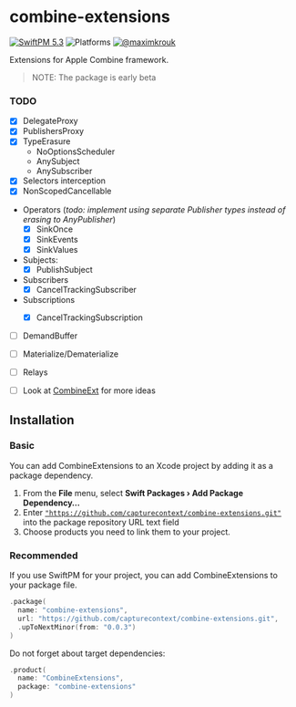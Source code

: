 # combine-extensions

[![SwiftPM 5.3](https://img.shields.io/badge/swiftpm-5.3-ED523F.svg?style=flat)](https://swift.org/download/) ![Platforms](https://img.shields.io/badge/Platforms-iOS_13_|_macOS_10.15_|_tvOS_14_|_watchOS_7-ED523F.svg?style=flat) [![@maximkrouk](https://img.shields.io/badge/contact-@capturecontext-1DA1F2.svg?style=flat&logo=twitter)](https://twitter.com/capture_context) 

Extensions for Apple Combine framework.

> NOTE: The package is early beta

### TODO

- [x] DelegateProxy
- [x] PublishersProxy
- [x] TypeErasure
  - NoOptionsScheduler
  - AnySubject
  - AnySubscriber
- [x] Selectors interception
- [x] NonScopedCancellable
- Operators (_todo: implement using separate Publisher types instead of erasing to AnyPublisher_)
  - [x] SinkOnce
  - [x] SinkEvents
  - [x] SinkValues
- Subjects:
  - [x] PublishSubject
- Subscribers
  - [x] CancelTrackingSubscriber
- Subscriptions
  - [x] CancelTrackingSubscription



- [ ] DemandBuffer

- [ ] Materialize/Dematerialize

- [ ] Relays

- [ ] Look at [CombineExt](https://github.com/CombineCommunity/CombineExt) for more ideas

  

## Installation

### Basic

You can add CombineExtensions to an Xcode project by adding it as a package dependency.

1. From the **File** menu, select **Swift Packages › Add Package Dependency…**
2. Enter [`"https://github.com/capturecontext/combine-extensions.git"`](https://github.com/capturecontext/combine-extensions.git) into the package repository URL text field
3. Choose products you need to link them to your project.

### Recommended

If you use SwiftPM for your project, you can add CombineExtensions to your package file.

```swift
.package(
  name: "combine-extensions",
  url: "https://github.com/capturecontext/combine-extensions.git", 
  .upToNextMinor(from: "0.0.3")
)
```

Do not forget about target dependencies:

```swift
.product(
  name: "CombineExtensions", 
  package: "combine-extensions"
)
```

